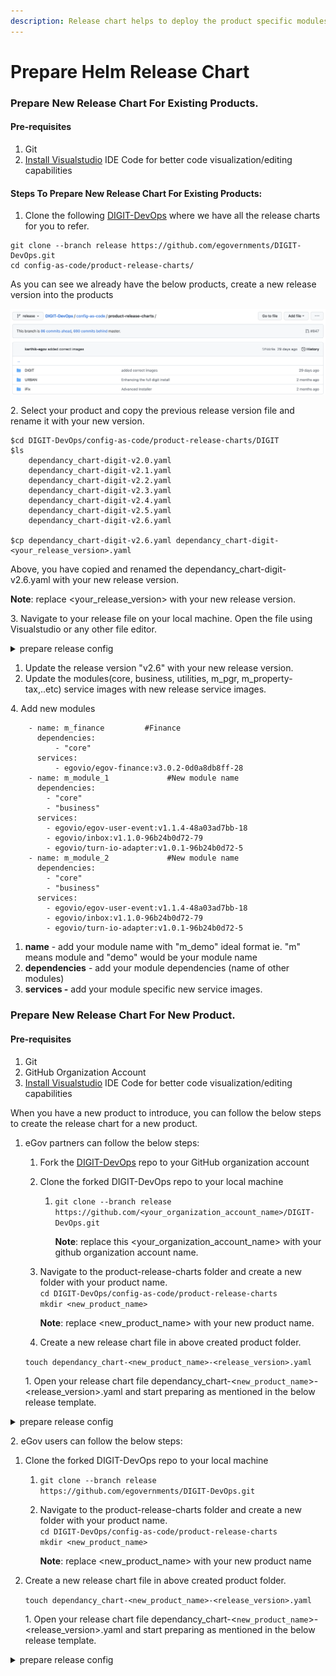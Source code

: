 ```yaml
---
description: Release chart helps to deploy the product specific modules in one click.
---
```


# Prepare Helm Release Chart

### Prepare New Release Chart For Existing Products.

#### Pre-requisites

1. Git&#x20;
2. [Install Visualstudio](https://code.visualstudio.com/download) IDE Code for better code visualization/editing capabilities

#### Steps To Prepare New Release Chart For Existing Products:

1. Clone the following [DIGIT-DevOps](https://github.com/egovernments/DIGIT-DevOps) where we have all the release charts for you to refer.

```
git clone --branch release https://github.com/egovernments/DIGIT-DevOps.git
cd config-as-code/product-release-charts/
```

As you can see we already have the below products, create a new release version into the products

![](<../.gitbook/assets/Screenshot 2022-07-20 at 11.32.56 AM.png>)

2\. Select your product and copy the previous release version file and rename it with your new version.

```
$cd DIGIT-DevOps/config-as-code/product-release-charts/DIGIT
$ls 
    dependancy_chart-digit-v2.0.yaml	
    dependancy_chart-digit-v2.1.yaml	
    dependancy_chart-digit-v2.2.yaml	
    dependancy_chart-digit-v2.3.yaml
    dependancy_chart-digit-v2.4.yaml
    dependancy_chart-digit-v2.5.yaml
    dependancy_chart-digit-v2.6.yaml

$cp dependancy_chart-digit-v2.6.yaml dependancy_chart-digit-<your_release_version>.yaml
```

Above, you have copied and renamed the dependancy\_chart-digit-v2.6.yaml with your new release version.

**Note**: replace \<your\_release\_version> with your new release version.



3\. Navigate to your release file on your local machine. Open the file using Visualstudio or any other file editor.

<details>

<summary>prepare release config </summary>

```
version: v2.6  # Update the release version "v2.6" with your release version.      
modules:
    - name: backbone
      services:
        - zookeeper-v2
        - kafka-v2
        - kafka-connect
        - kafka-connect-restart-tasks
        - elasticsearch-data-v1
        - elasticsearch-master-v1
        - kibana-v1
    - name: authn-authz
      services:
        - redis
        - nginx-ingress
        - cert-manager
        - zuul:v1.3.1-96b24b0d72-39      
    - name: core
      dependencies:
        - "backbone"
        - "authn-authz"    
      services:
        - egovio/egov-accesscontrol:v1.1.3-72f8a8f87b-24
        - egovio/egov-enc-service:v1.1.2-72f8a8f87b-9
        - egovio/egov-filestore:v1.2.3-2ee9ec37-4
        - egovio/egov-idgen:v1.2.3-72f8a8f87b-7
        - egovio/egov-indexer:v1.1.6-72f8a8f87b-10
        - egovio/egov-localization:v1.1.3-72f8a8f87b-6
        - egovio/egov-location:v1.1.4-72f8a8f87b-6
        - egovio/egov-mdms-service:v1.3.2-72f8a8f87b-12
        - egovio/egov-notification-mail:v1.1.2-72f8a8f87b-12
        - egovio/egov-notification-sms:v1.1.3-48a03ad7bb-10
        - egovio/egov-otp:v1.2.2-72f8a8f87b-12
        - egovio/egov-persister:v1.1.4-72f8a8f87b-6
        - egovio/egov-pg-service:v1.2.3-72f8a8f87b-14
        - egovio/egov-searcher:v1.1.5-72f8a8f87b-16
        - egovio/egov-url-shortening:v1.1.1-72f8a8f87b-20
        - egovio/egov-user:v1.2.6-96b24b0d72-87
        - egovio/user-otp:v1.1.4-96b24b0d72-15
        - egovio/egov-workflow-v2:v1.2.1-96b24b0d72-72
        - egovio/pdf-service:v1.1.6-96b24b0d72-83
        - egovio/report:v1.3.4-96b24b0d72-16
        - egovio/chatbot:v1.1.6-72f8a8f87b-8
        - egovio/xstate-chatbot:v1.1.1-96b24b0d72-21
        - egovio/egov-user-chatbot:v1.2.6-96b24b0d72-4 
        - egovio/nlp-engine:v1.0.0-fbea6fba-21
        - egovio/egov-document-uploader:v0.0.1-48a03ad7bb-26
        - egovio/playground:1.0
    - name: business
      dependencies:
        - "core"
      services:
        - egovio/collection-services:v1.1.6-72f8a8f87b-23
        - egovio/billing-service:v1.3.4-72f8a8f87b-39
        - egovio/egf-instrument:v1.1.4-72f8a8f87b-4
        - egovio/egf-master:v1.1.3-72f8a8f87b-15
        - egovio/egov-apportion-service:v1.1.5-72f8a8f87b-5
        - egovio/egov-hrms:v1.2.4-72f8a8f87b-27
        - egovio/finance-collections-voucher-consumer:v1.1.6-96b24b0d72-18
    - name: utilities
      dependencies:
        - "core"
      services:
        - egovio/egov-custom-consumer:v1.1.1-72f8a8f87b-3
        - egovio/egov-pdf:v1.1.2-344ffc814a-37
    - name: frontend         
      dependencies:
        - "business"
      services:
        - egovio/citizen:citizen-v1.5.0-c1825dd69-291
        - egovio/employee:v1.7.0-83c152772f-172
        - egovio/digit-ui:v1.4.0-29d4be1d4f-704  
    - name: m_pgr             #PGR
      dependencies:
        - "core"
        - "business"
      services:
        - egovio/pgr-services:v1.1.4-96b24b0d72-21
        - egovio/rainmaker-pgr:v1.1.4-48a03ad7bb-4
    - name: m_property-tax    #PT
      dependencies:
        - "core"
        - "business"
      services:
        - egovio/property-services:v1.1.7-96b24b0d72-138
        - egovio/pt-calculator-v2:v1.1.5-96b24b0d72-12
        - egovio/pt-services-v2:v1.0.0-48a03ad7bb-4
    - name: m_sewerage        #Sewerage
      dependencies:
        - "core"
        - "business"
      services:
        - egovio/sw-calculator:v1.3.2-96b24b0d72-15
        - egovio/sw-services:v1.4.2-96b24b0d72-31
    - name: m_bpa             #BPA
      dependencies:
          - "core"
          - "business"
      services:
          - egovio/bpa-services:v1.1.5-59f19cd017-74
          - egovio/bpa-calculator:v1.1.1-72f8a8f87b-8
          - egovio/land-services:v1.0.4-96b24b0d72-14
          - egovio/noc-services:v1.0.4-96b24b0d72-18
    - name: m_trade-license    #TL
      dependencies:
          - "core"
          - "business"
      services:
        - egovio/tl-calculator:v1.1.4-96b24b0d72-9
        - egovio/tl-services:v1.1.5-100cbc1a10-175     
    - name: m_firenoc         #Fire NOC
      dependencies:
          - "core"
          - "business"
      services:
          - egovio/firenoc-calculator:v1.2.0-d4a78bf8a3-19
          - egovio/firenoc-services:v1.3.2-12ed7e93c1-64
    - name: m_water-service   #Water
      dependencies:
          - "core"
          - "business"
      services:
        - egovio/ws-calculator:v1.3.2-96b24b0d72-26
        - egovio/ws-services:v1.4.2-96b24b0d72-65
    - name: m_dss   #dss
      dependencies:        
          - "frontend"
          - "core"
          - "business"
      services:
        - egovio/dashboard-analytics:v1.1.6-72f8a8f87b-5
        - egovio/dashboard-ingest:v1.1.4-72f8a8f87b-10
        - egovio/dss-dashboard:v1.7.0-b916c7d187-13
    - name: m_fsm   #fsm
      dependencies:
          - "core"
          - "business"
      services:
        - egovio/fsm:v1.0.4-96b24b0d72-13
        - egovio/fsm-calculator:v1.0.0-48a03ad7bb-5
        - egovio/vehicle:v1.0.3-96b24b0d72-6
        - egovio/vendor:v1.0.3-96b24b0d72-5
    - name: m_echallan   #eChallan
      dependencies:
          - "core"
          - "business"
      services:
        - egovio/echallan-services:v1.0.4-72f8a8f87b-17
        - egovio/echallan-calculator:v1.0.2-72f8a8f87b-14
    - name: Other             #Other Services
      dependencies:
        - "core"
        - "business"
      services:
        - egovio/egov-user-event:v1.1.4-48a03ad7bb-18
        - egovio/inbox:v1.1.0-96b24b0d72-79
        - egovio/turn-io-adapter:v1.0.1-96b24b0d72-5
    - name: m_edcr   #edcr
      dependencies:
          - "core"
      services:
        - egovio/egov-edcr:v2.1.0-db5adca27f-23 
    - name: m_finance         #Finance
      dependencies:
          - "core"
      services:
          - egovio/egov-finance:v3.0.2-0d0a8db8ff-28
```

</details>

1. Update the release version "v2.6" with your new release version.
2. Update the modules(core, business, utilities, m\_pgr, m\_property-tax,..etc) service images with new release service images.&#x20;

4\. Add new modules

```
    - name: m_finance         #Finance
      dependencies:
          - "core"
      services:
          - egovio/egov-finance:v3.0.2-0d0a8db8ff-28
    - name: m_module_1             #New module name
      dependencies:
        - "core"
        - "business"
      services:
        - egovio/egov-user-event:v1.1.4-48a03ad7bb-18
        - egovio/inbox:v1.1.0-96b24b0d72-79
        - egovio/turn-io-adapter:v1.0.1-96b24b0d72-5
    - name: m_module_2             #New module name
      dependencies:
        - "core"
        - "business"
      services:
        - egovio/egov-user-event:v1.1.4-48a03ad7bb-18
        - egovio/inbox:v1.1.0-96b24b0d72-79
        - egovio/turn-io-adapter:v1.0.1-96b24b0d72-5   
```

1. **name** - add your module name with "m\_demo" ideal format ie. "m" means module and "demo" would be your module name&#x20;
2. **dependencies** - add your module dependencies (name of other modules)
3. **services -** add your module specific new service images.

### Prepare New Release Chart For New Product.

#### Pre-requisites

1. Git
2. GitHub Organization Account
3. [Install Visualstudio](https://code.visualstudio.com/download) IDE Code for better code visualization/editing capabilities

When you have a new product to introduce, you can follow the below steps to create the release chart for a new product.

1.  &#x20;eGov partners can follow the below steps:

    1. Fork the [DIGIT-DevOps](https://github.com/egovernments/DIGIT-DevOps) repo to your GitHub organization account&#x20;
    2. Clone the forked DIGIT-DevOps repo to your local machine
       1.  `git clone --branch release https://github.com/<your_organization_account_name>/DIGIT-DevOps.git`

           **Note**: replace this \<your\_organization\_account\_name> with your github organization account name.
    3.  Navigate to the product-release-charts folder and create a new folder with your product name.\
        `cd DIGIT-DevOps/config-as-code/product-release-charts`\
        `mkdir <new_product_name>`

        **Note**: replace \<new\_product\_name> with your new product name.
    4. Create a new release chart file in above created product folder.

    &#x20;      `touch dependancy_chart-<new_product_name>-<release_version>.yaml`

    &#x20;        1\. Open your release chart file dependancy\_chart-<`new_product_name`>-\<release\_version>.yaml and start preparing as mentioned in the below release template.

<details>

<summary>prepare release config </summary>

```
version: v1.0     #Add your release version
modules:
    - name: backbone  #Add the necessary backbone services for the product.
      services:
        - zookeeper-v2
        - kafka-v2
        - kafka-connect
        - kafka-connect-restart-tasks
        - elasticsearch-data-v1
        - elasticsearch-master-v1
        - kibana-v1
        - redis
        - nginx-ingress
        - cert-manager
        - zuul 
        - playground:1.0
    - name: core    #Add the necessary core services for the product.
      dependencies:
        - "backbone"
      services:
        - egovio/egov-accesscontrol:v1.1.0-f9375a4
        - egovio/egov-common-masters:408-14b79e9
        - egovio/egov-data-uploader:7-uploader-demand-feature-44b0170
        - egovio/egov-enc-service:v1.1.0-f9375a4
        - egovio/egov-filestore:v1.2.0-3acc52b
        - egovio/egov-idgen:v1.2.0-f9375a4
        - egovio/egov-indexer:v1.1.1-da68594-7
        - egovio/egov-localization:v1.1.0-f9375a4
        - egovio/egov-location:v1.1.0-f9375a4
        - egovio/egov-mdms-service:v1.3.0-e50b9eb
        - egovio/egov-notification-mail:v1.1.0-40b5f2d
        - egovio/egov-notification-sms:v1.1.0-245443e
        - egovio/egov-otp:v1.2.0-f9375a4
        - egovio/egov-persister:v1.1.1-58f6da0-9
        - egovio/egov-pg-service:v1.1.0-f9375a4
        - egovio/egov-searcher:v1.1.0-59d3598
        - egovio/egov-url-shortening:v1.0.0-40cc090
        - egovio/egov-user:v1.2.1-4976757
        - egovio/user-otp:v1.1.0-2f36d3a
        - egovio/egov-workflow-v2:v1.1.0-42786ef
        - egovio/pdf-service:v1.1.0-09b11d9
        - egovio/report:v1.3.0-28b3c97
    - name: business  #Add the necessary business services for the product
      dependencies:
        - "core"
      services:
        - egovio/collection-services:v1.1.1-4f6c6f7-15
        - egovio/billing-service:v1.1.1-33b0fcf-14
        - egovio/egf-instrument:v1.1.0-005ff61
        - egovio/egf-master:v1.1.0-9959f29
        - egovio/egov-apportion-service:v1.1.2-3436cd5-4
        - egovio/egov-hrms:v1.1.0-43cb793
        - egovio/dashboard-analytics:v1.1.1-14637ce-14
        - egovio/dashboard-ingest:v1.1.1-3436cd5-2
    - name: m_module_1             #Add a new module and its necessary services.
      dependencies:
        - "core"
        - "business"
      services:
        - new-services-1:<image-tag>
        - new-services-2:<image-tag>
        - new-services-3:<image-tag>
    - name: m_module_2             #Add a new module and its necessary services.
      dependencies:
        - "core"
        - "business"
      services:
        - new-services-1:<image-tag>
        - new-services-2:<image-tag>
        - new-services-3:<image-tag>    
```

</details>



2\. eGov users can follow the below steps:

1. Clone the forked DIGIT-DevOps repo to your local machine
   1. `git clone --branch release https://github.com/egovernments/DIGIT-DevOps.git`
   2.  Navigate to the product-release-charts folder and create a new folder with your product name.\
       `cd DIGIT-DevOps/config-as-code/product-release-charts`\
       &#x20;`mkdir <new_product_name>`

       **Note**: replace \<new\_product\_name> with your new product name
2.  Create a new release chart file in above created product folder.

    `touch dependancy_chart-<new_product_name>-<release_version>.yaml`

    &#x20;        1\. Open your release chart file dependancy\_chart-<`new_product_name`>-\<release\_version>.yaml and start preparing as mentioned in the below release template.

<details>

<summary>prepare release config </summary>

```
version: v1.0     #Add your release version
modules:
    - name: backbone  #Add the necessary backbone services for the product.
      services:
        - zookeeper-v2
        - kafka-v2
        - kafka-connect
        - kafka-connect-restart-tasks
        - elasticsearch-data-v1
        - elasticsearch-master-v1
        - kibana-v1
        - redis
        - nginx-ingress
        - cert-manager
        - zuul 
        - playground:1.0
    - name: core    #Add the necessary core services for the product.
      dependencies:
        - "backbone"
      services:
        - egovio/egov-accesscontrol:v1.1.0-f9375a4
        - egovio/egov-common-masters:408-14b79e9
        - egovio/egov-data-uploader:7-uploader-demand-feature-44b0170
        - egovio/egov-enc-service:v1.1.0-f9375a4
        - egovio/egov-filestore:v1.2.0-3acc52b
        - egovio/egov-idgen:v1.2.0-f9375a4
        - egovio/egov-indexer:v1.1.1-da68594-7
        - egovio/egov-localization:v1.1.0-f9375a4
        - egovio/egov-location:v1.1.0-f9375a4
        - egovio/egov-mdms-service:v1.3.0-e50b9eb
        - egovio/egov-notification-mail:v1.1.0-40b5f2d
        - egovio/egov-notification-sms:v1.1.0-245443e
        - egovio/egov-otp:v1.2.0-f9375a4
        - egovio/egov-persister:v1.1.1-58f6da0-9
        - egovio/egov-pg-service:v1.1.0-f9375a4
        - egovio/egov-searcher:v1.1.0-59d3598
        - egovio/egov-url-shortening:v1.0.0-40cc090
        - egovio/egov-user:v1.2.1-4976757
        - egovio/user-otp:v1.1.0-2f36d3a
        - egovio/egov-workflow-v2:v1.1.0-42786ef
        - egovio/pdf-service:v1.1.0-09b11d9
        - egovio/report:v1.3.0-28b3c97
    - name: business  #Add the necessary business services for the product
      dependencies:
        - "core"
      services:
        - egovio/collection-services:v1.1.1-4f6c6f7-15
        - egovio/billing-service:v1.1.1-33b0fcf-14
        - egovio/egf-instrument:v1.1.0-005ff61
        - egovio/egf-master:v1.1.0-9959f29
        - egovio/egov-apportion-service:v1.1.2-3436cd5-4
        - egovio/egov-hrms:v1.1.0-43cb793
        - egovio/dashboard-analytics:v1.1.1-14637ce-14
        - egovio/dashboard-ingest:v1.1.1-3436cd5-2
    - name: m_module_1             #Add a new module and its necessary services.
      dependencies:
        - "core"
        - "business"
      services:
        - new-services-1:<image-tag>
        - new-services-2:<image-tag>
        - new-services-3:<image-tag>
    - name: m_module_2             #Add a new module and its necessary services.
      dependencies:
        - "core"
        - "business"
      services:
        - new-services-1:<image-tag>
        - new-services-2:<image-tag>
        - new-services-3:<image-tag>
```

</details>
